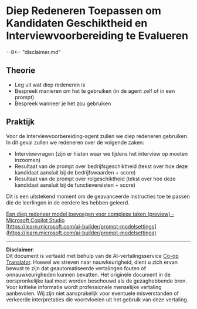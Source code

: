 <!--
CO_OP_TRANSLATOR_METADATA:
{
  "original_hash": "610b0181a64c306bc9a853fd974bc924",
  "translation_date": "2025-10-17T02:04:00+00:00",
  "source_file": "docs/operative-preview/09-deep-reasoning/README.md",
  "language_code": "nl"
}
-->
# Diep Redeneren Toepassen om Kandidaten Geschiktheid en Interviewvoorbereiding te Evalueren

--8<-- "disclaimer.md"

## Theorie

- Leg uit wat diep redeneren is
- Bespreek manieren om het te gebruiken (in de agent zelf of in een prompt)
- Bespreek wanneer je het zou gebruiken

## Praktijk

Voor de Interviewvoorbereiding-agent zullen we diep redeneren gebruiken. In dit geval zullen we redeneren over de volgende zaken:

- Interviewvragen (zijn er hiaten waar we tijdens het interview op moeten inzoomen)
- Resultaat van de prompt over bedrijfsgeschiktheid (tekst over hoe deze kandidaat aansluit bij de bedrijfswaarden + score)
- Resultaat van de prompt over rolgeschiktheid (tekst over hoe deze kandidaat aansluit bij de functievereisten + score)

Dit is een uitstekend moment om de geavanceerde instructies toe te passen die de leerlingen in de eerdere les hebben geleerd.

[Een diep redeneer model toevoegen voor complexe taken (preview) - Microsoft Copilot Studio](https://learn.microsoft.com/microsoft-copilot-studio/authoring-reasoning-models)  
[https://learn.microsoft.com/ai-builder/prompt-modelsettings](https://learn.microsoft.com/ai-builder/prompt-modelsettings)

---

**Disclaimer**:  
Dit document is vertaald met behulp van de AI-vertalingsservice [Co-op Translator](https://github.com/Azure/co-op-translator). Hoewel we streven naar nauwkeurigheid, dient u zich ervan bewust te zijn dat geautomatiseerde vertalingen fouten of onnauwkeurigheden kunnen bevatten. Het originele document in de oorspronkelijke taal moet worden beschouwd als de gezaghebbende bron. Voor kritieke informatie wordt professionele menselijke vertaling aanbevolen. Wij zijn niet aansprakelijk voor eventuele misverstanden of verkeerde interpretaties die voortvloeien uit het gebruik van deze vertaling.